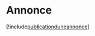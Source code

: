 # Annonce

[!include[publicationduneannonce](annonce.publicationduneannonce.autogen.md)]










































































































































